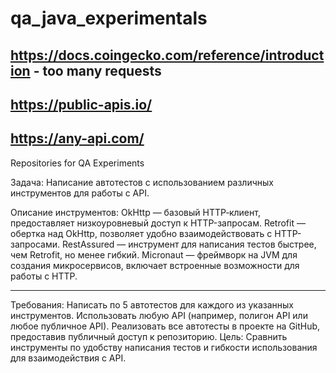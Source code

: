 # qa_java_experimentals
## https://docs.coingecko.com/reference/introduction - too many requests
## https://public-apis.io/
## https://any-api.com/

Repositories for QA Experiments

Задача: Написание автотестов с использованием различных инструментов для работы с API.

Описание инструментов:
OkHttp — базовый HTTP‑клиент, предоставляет низкоуровневый доступ к HTTP-запросам.
Retrofit — обертка над OkHttp, позволяет удобно взаимодействовать с HTTP-запросами.
RestAssured — инструмент для написания тестов быстрее, чем Retrofit, но менее гибкий.
Micronaut — фреймворк на JVM для создания микросервисов, включает встроенные возможности для работы с HTTP.

---------------------------------
Требования:
Написать по 5 автотестов для каждого из указанных инструментов.
Использовать любую API (например, полигон API или любое публичное API).
Реализовать все автотесты в проекте на GitHub, предоставив публичный доступ к репозиторию.
Цель: Сравнить инструменты по удобству написания тестов и гибкости использования для взаимодействия с API.



